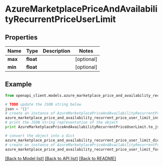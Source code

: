 # AzureMarketplacePriceAndAvailabilityRecurrentPriceUserLimit


## Properties
Name | Type | Description | Notes
------------ | ------------- | ------------- | -------------
**max** | **float** |  | [optional] 
**min** | **float** |  | [optional] 

## Example

```python
from openapi_client.models.azure_marketplace_price_and_availability_recurrent_price_user_limit import AzureMarketplacePriceAndAvailabilityRecurrentPriceUserLimit

# TODO update the JSON string below
json = "{}"
# create an instance of AzureMarketplacePriceAndAvailabilityRecurrentPriceUserLimit from a JSON string
azure_marketplace_price_and_availability_recurrent_price_user_limit_instance = AzureMarketplacePriceAndAvailabilityRecurrentPriceUserLimit.from_json(json)
# print the JSON string representation of the object
print AzureMarketplacePriceAndAvailabilityRecurrentPriceUserLimit.to_json()

# convert the object into a dict
azure_marketplace_price_and_availability_recurrent_price_user_limit_dict = azure_marketplace_price_and_availability_recurrent_price_user_limit_instance.to_dict()
# create an instance of AzureMarketplacePriceAndAvailabilityRecurrentPriceUserLimit from a dict
azure_marketplace_price_and_availability_recurrent_price_user_limit_form_dict = azure_marketplace_price_and_availability_recurrent_price_user_limit.from_dict(azure_marketplace_price_and_availability_recurrent_price_user_limit_dict)
```
[[Back to Model list]](../README.md#documentation-for-models) [[Back to API list]](../README.md#documentation-for-api-endpoints) [[Back to README]](../README.md)


